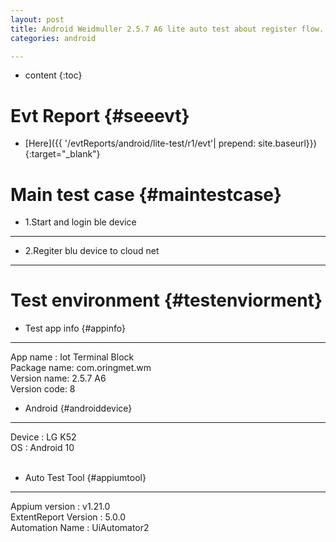 ```yaml
---
layout: post
title: Android Weidmuller 2.5.7 A6 lite auto test about register flow.
categories: android

---
```

* content
{:toc}

Evt Report  {#seeevt}
====================================
 + [Here]({{ '/evtReports/android/lite-test/r1/evt'| prepend: site.baseurl}}){:target="_blank"}

Main test case {#maintestcase}
====================================
 
+ 1.Start and login ble device
------------------------------------
+ 2.Regiter blu device to cloud net
------------------------------------

Test environment {#testenviorment}
====================================
+ Test app info  {#appinfo}
------------------------------------
  App name : Iot Terminal Block <br>
  Package name: com.oringmet.wm  <br>
  Version name: 2.5.7 A6  <br>
  Version code: 8 

+ Android   {#androiddevice}
------------------------------------
  Device : LG K52 <br>
  OS : Android 10 <br><br>
+ Auto Test Tool   {#appiumtool}
------------------------------------
  Appium version : v1.21.0 <br>
  ExtentReport Version : 5.0.0 <br>
  Automation Name  : UiAutomator2 <br><br>



